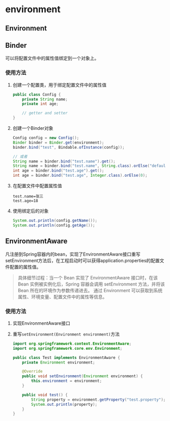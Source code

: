 # environment

## Environment

## Binder

可以将配置文件中的属性值绑定到一个对象上。

### 使用方法

1. 创建一个配置类，用于绑定配置文件中的属性值

    ```java
    public class Config {
        private String name;
        private int age;

        // getter and setter
    }
    ```

2. 创建一个Binder对象

    ```java
    Config config = new Config();
    Binder binder = Binder.get(environment);
    binder.bind("test", Bindable.ofInstance(config));

    // 或者
    String name = binder.bind("test.name").get();
    String name = binder.bind("test.name", String.class).orElse("default");
    int age = binder.bind("test.age").get();
    int age = binder.bind("test.age", Integer.class).orElse(0);
    ```

3. 在配置文件中配置属性值

    ```properties
    test.name=张三
    test.age=18
    ```

4. 使用绑定后的对象

    ```java
    System.out.println(config.getName());
    System.out.println(config.getAge());
    ```

## EnvironmentAware

凡注册到Spring容器内的bean，实现了EnvironmentAware接口重写setEnvironment方法后，在工程启动时可以获得application.properties的配置文件配置的属性值。
> 具体细节过程：当一个 Bean 实现了 EnvironmentAware 接口时，在该 Bean 实例被实例化后，Spring 容器会调用 setEnvironment 方法，并将该 Bean 所在的环境作为参数传递进去。
> 通过 Environment 可以获取到系统属性、环境变量、配置文件中的属性等信息。

### 使用方法

1. 实现EnvironmentAware接口
2. 重写`setEnvironment(Environment environment)`方法

    ```java
    import org.springframework.context.EnvironmentAware;
    import org.springframework.core.env.Environment;

    public class Test implements EnvironmentAware {
        private Environment environment;

        @Override
        public void setEnvironment(Environment environment) {
            this.environment = environment;
        }

        public void test() {
            String property = environment.getProperty("test.property");
            System.out.println(property);
        }
    }
    ```
